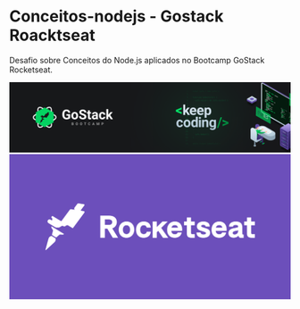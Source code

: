 # Conceitos-nodejs - Gostack Roacktseat 
Desafio sobre Conceitos do Node.js aplicados no Bootcamp GoStack Rocketseat. 



 ![Alt text](https://github.com/orafasb/conceitos-nodejs/blob/master/Gostack.png "GOSTACK.PNG")
 ![Alt text](https://github.com/orafasb/conceitos-nodejs/blob/master/Logo.png "GOSTACK.PNG")

